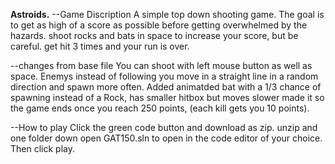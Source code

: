 **Astroids.**
--Game Discription
A simple top down shooting game. The goal is to get as high of a score as possible before getting overwhelmed by the hazards.
shoot rocks and bats in space to increase your score, but be careful.
get hit 3 times and your run is over.

--changes from base file
You can shoot with left mouse button as well as space.
Enemys instead of following you move in a straight line in a random direction and spawn more often.
Added animatded bat with a 1/3 chance of spawning instead of a Rock, has smaller hitbox but moves slower
made it so the game ends once you reach 250 points, (each kill gets you 10 points).

--How to play
Click the green code button and download as zip.
unzip and one folder down open GAT150.sln to open in the code editor of your choice.
Then click play.
